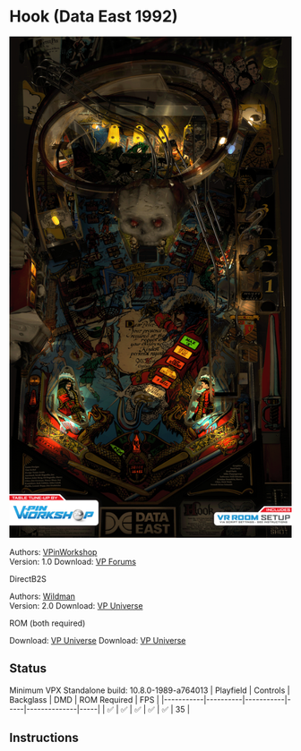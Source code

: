 # Hook (Data East 1992)

![Table Preview](../../images/vpx-hook-preview.png)

Authors: [VPinWorkshop](https://www.vpforums.org/index.php?showuser=153279)  
Version: 1.0
Download: [VP Forums](https://www.vpforums.org/index.php?app=downloads&showfile=15555)

DirectB2S

Authors: [Wildman](https://vpuniverse.com/profile/5-wildman/)  
Version: 2.0
Download: [VP Universe](https://vpuniverse.com/files/file/2388-hook-data-east-1992/)

ROM (both required)

Download: [VP Universe](https://vpuniverse.com/files/file/5095-hook-501-unofficial-mod/)
Download: [VP Universe](https://vpuniverse.com/files/file/1781-hook_408zip/)

## Status 

Minimum VPX Standalone build: 10.8.0-1989-a764013
| Playfield | Controls | Backglass | DMD | ROM Required | FPS | 
|-----------|----------|-----------|-----|--------------|-----|
| :white_check_mark: | :white_check_mark: | :white_check_mark: | :white_check_mark: | :white_check_mark: | 35 |

## Instructions

